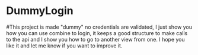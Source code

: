 # DummyLogin
#This project is made "dummy" no credentials are validated, I just show you how you can use combine to login, it keeps a good structure to make calls to the api and I show you how to go to another view from one. I hope you like it and let me know if you want to improve it.
